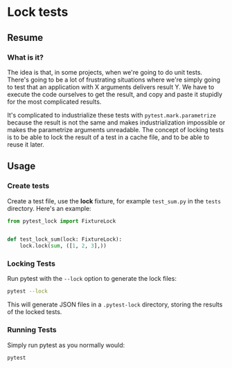 # Lock tests

## Resume
### What is it?
The idea is that, in some projects, when we're going to do unit tests. There's going to be a lot of frustrating situations where we're simply going to test that an application with X arguments delivers result Y. We have to execute the code ourselves to get the result, and copy and paste it stupidly for the most complicated results. 

It's complicated to industrialize these tests with `pytest.mark.parametrize` because the result is not the same and makes industrialization impossible or makes the parametrize arguments unreadable. The concept of locking tests is to be able to lock the result of a test in a cache file, and to be able to reuse it later.

## Usage

### Create tests

Create a test file, use the __lock__ fixture, for example `test_sum.py` in the `tests` directory. Here's an example:

```python
from pytest_lock import FixtureLock


def test_lock_sum(lock: FixtureLock):
    lock.lock(sum, ([1, 2, 3],))
```

### Locking Tests
Run pytest with the `--lock` option to generate the lock files:

```bash
pytest --lock
```

This will generate JSON files in a `.pytest-lock` directory, storing the results of the locked tests.

### Running Tests

Simply run pytest as you normally would:

```bash
pytest
```